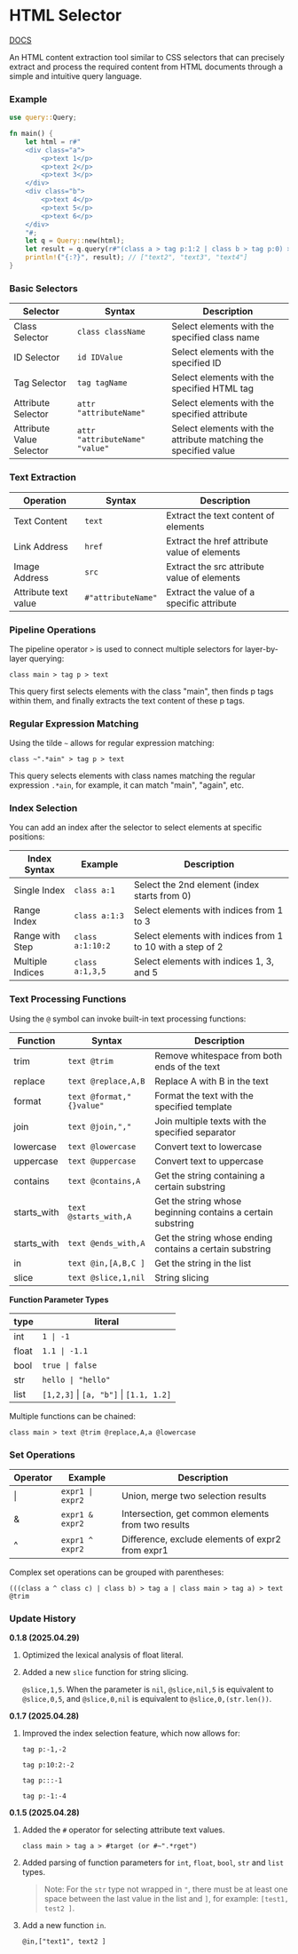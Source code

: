 # HTML Selector

[DOCS](https://docs.rs/htmls/0.1.4/htmls/)

An HTML content extraction tool similar to CSS selectors that can precisely extract and process the required content from HTML documents through a simple and intuitive query language.

### Example

```rust
use query::Query;

fn main() {
    let html = r#"
    <div class="a">
        <p>text 1</p>
        <p>text 2</p>
        <p>text 3</p>
    </div>
    <div class="b">
        <p>text 4</p>
        <p>text 5</p>
        <p>text 6</p>
    </div>
    "#;
    let q = Query::new(html);
    let result = q.query(r#"(class a > tag p:1:2 | class b > tag p:0) > text @replace," ","""#).texts();
    println!("{:?}", result); // ["text2", "text3", "text4"]
}

```

### Basic Selectors

| Selector   | Syntax                | Description                                |
|------------|------------------------|--------------------------------------------|
| Class Selector | `class className`   | Select elements with the specified class name |
| ID Selector    | `id IDValue`        | Select elements with the specified ID      |
| Tag Selector   | `tag tagName`       | Select elements with the specified HTML tag |
| Attribute Selector | `attr "attributeName"` | Select elements with the specified attribute |
| Attribute Value Selector | `attr "attributeName" "value"` | Select elements with the attribute matching the specified value |

### Text Extraction

| Operation  | Syntax                | Description                                |
|------------|------------------------|--------------------------------------------|
| Text Content | `text`               | Extract the text content of elements        |
| Link Address | `href`               | Extract the href attribute value of elements |
| Image Address | `src`               | Extract the src attribute value of elements  |
| Attribute text value | `#"attributeName"` | Extract the value of a specific attribute |

### Pipeline Operations

The pipeline operator `>` is used to connect multiple selectors for layer-by-layer querying:

```
class main > tag p > text
```

This query first selects elements with the class "main", then finds p tags within them, and finally extracts the text content of these p tags.

### Regular Expression Matching

Using the tilde `~` allows for regular expression matching:

```
class ~".*ain" > tag p > text
```

This query selects elements with class names matching the regular expression `.*ain`, for example, it can match "main", "again", etc.

### Index Selection

You can add an index after the selector to select elements at specific positions:

| Index Syntax | Example              | Description                     |
|--------------|----------------------|---------------------------------|
| Single Index | `class a:1`          | Select the 2nd element (index starts from 0) |
| Range Index  | `class a:1:3`        | Select elements with indices from 1 to 3 |
| Range with Step | `class a:1:10:2`  | Select elements with indices from 1 to 10 with a step of 2 |
| Multiple Indices | `class a:1,3,5`  | Select elements with indices 1, 3, and 5 |

### Text Processing Functions

Using the `@` symbol can invoke built-in text processing functions:

| Function   | Syntax                     | Description                     |
|------------|----------------------------|---------------------------------|
| trim       | `text @trim`               | Remove whitespace from both ends of the text |
| replace    | `text @replace,A,B`        | Replace A with B in the text     |
| format     | `text @format,"{}value"`   | Format the text with the specified template |
| join       | `text @join,","`           | Join multiple texts with the specified separator |
| lowercase  | `text @lowercase`          | Convert text to lowercase       |
| uppercase  | `text @uppercase`          | Convert text to uppercase       |
| contains   | `text @contains,A`         | Get the string containing a certain substring  |
| starts_with | `text @starts_with,A`     | Get the string whose beginning contains a certain substring |
| starts_with | `text @ends_with,A`       | Get the string whose ending contains a certain substring |
| in | `text @in,[A,B,C ]` | Get the string in the list |
| slice | `text @slice,1,nil` | String slicing |

**Function Parameter Types**

| type | literal |
|------|---------|
| int  | `1 \| -1`  |
| float | `1.1 \| -1.1` |
| bool | `true \| false` |
| str  | `hello \| "hello"` |
| list | `[1,2,3]` \|  `[a, "b"]` \| `[1.1, 1.2]` |

Multiple functions can be chained:

```
class main > text @trim @replace,A,a @lowercase
```

### Set Operations

| Operator | Example                       | Description                     |
|----------|-------------------------------|---------------------------------|
| \|       | `expr1 \| expr2`              | Union, merge two selection results |
| &        | `expr1 & expr2`              | Intersection, get common elements from two results |
| ^        | `expr1 ^ expr2`              | Difference, exclude elements of expr2 from expr1 |

Complex set operations can be grouped with parentheses:

```
(((class a ^ class c) | class b) > tag a | class main > tag a) > text @trim
```

### Update History

**0.1.8 (2025.04.29)**

1. Optimized the lexical analysis of float literal.

2. Added a new `slice` function for string slicing.

    `@slice,1,5`. When the parameter is `nil`, `@slice,nil,5` is equivalent to `@slice,0,5`, and `@slice,0,nil` is equivalent to `@slice,0,(str.len())`.

**0.1.7 (2025.04.28)**

1. Improved the index selection feature, which now allows for:

    `tag p:-1,-2`

    `tag p:10:2:-2`

    `tag p:::-1`

    `tag p:-1:-4`

**0.1.5 (2025.04.28)**

1. Added the `#` operator for selecting attribute text values.

    `class main > tag a > #target (or #~".*rget")`

2. Added parsing of function parameters for `int`, `float`, `bool`, `str` and `list` types.

    > Note: For the `str` type not wrapped in `"`, there must be at least one space between the last value in the list and `]`, for example: `[test1, test2 ]`.

3. Add a new function `in`.

    `@in,["text1", text2 ]`

    